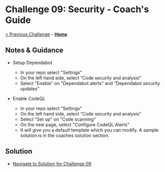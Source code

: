 # Challenge 09: Security - Coach's Guide

[< Previous Challenge](./Challenge08.md) - **[Home](README.md)**

## Notes & Guidance

- Setup Dependabot
    - In your repo select "Settings"
    - On the left hand side, select "Code security and analysis"
    - Select "Enable" on "Dependabot alerts" and "Dependabot security updates"

- Enable CodeQL
    - In your repo select "Settings"
    - On the left hand side, select "Code security and analysis"
    - Select "Set up" on "Code scanning"
    - On the new page, select "Configure CodeQL Alerts"
    - It will give you a default template which you can modify.  A sample solution is in the coaches solution section.

## Solution 
- [Navigate to Solution for Challenge 09](./Solution/Challenge%2009/Solution09.yml)
